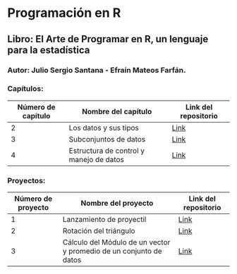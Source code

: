 # Programación en R

## Libro: El Arte de Programar en R, un lenguaje para la estadística

### Autor: Julio Sergio Santana - Efraín Mateos Farfán.

### Capítulos:

| Número de capítulo | Nombre del capítulo | Link del repositorio |
| ------------------ | ------------------- | -------------------- |
| 2 | Los datos y sus tipos | [Link](https://github.com/jairomqcode/ProgramacionR/blob/main/Cap%C3%ADtulo2.md) |
| 3 | Subconjuntos de datos | [Link](https://github.com/jairomqcode/ProgramacionR/blob/92f9199ce374920d899f112f97b9936d47214fa7/Cap%C3%ADtulo3.md) |
| 4 | Estructura de control y manejo de datos | [Link](https://github.com/jairomqcode/ProgramacionR/blob/d80a9cb3850343836428ef4c0135ce42e8c15f39/Cap%C3%ADtulo4.md) |

### Proyectos:

| Número de proyecto | Nombre del proyecto | Link del repositorio |
| ------------------ | ------------------- | -------------------- |
| 1 | Lanzamiento de proyectil | [Link](https://github.com/jairomqcode/ProgramacionR/blob/b2f86615bfcc47d956d9511773945f69b94d17ec/proyecto1.md) |
| 2 | Rotación del triángulo | [Link](https://github.com/jairomqcode/ProgramacionR/blob/9c817ca5835178010f10de3037d04981f152a638/proyecto2.md) |
| 3 | Cálculo del Módulo de un vector y promedio de un conjunto de datos | [Link](https://github.com/jairomqcode/ProgramacionR/blob/f0b977ca6c2e30aaa75e48de25568cfb6ea14ab0/proyecto3.md) |

